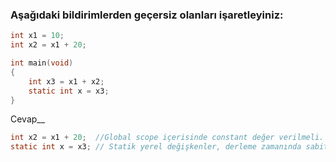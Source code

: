 ### Aşağıdaki bildirimlerden geçersiz olanları işaretleyiniz: 


```C
int x1 = 10;
int x2 = x1 + 20;

int main(void)
{
	int x3 = x1 + x2;
	static int x = x3;
}
```

Cevap__

```C
int x2 = x1 + 20;  //Global scope içerisinde constant değer verilmeli.
static int x = x3; // Statik yerel değişkenler, derleme zamanında sabit bir ifadeyle başlatılmalıdır.
```